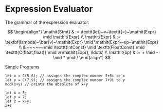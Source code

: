 # Expression Evaluator

The grammar of the expression evaluator:

$$
\begin{align*}
\mathit{Stmt} & := \texttt{let}~v~\texttt{=}~\mathit{Expr} \mid \mathit{Expr}  \\
\mathit{Expr} & := \textbf{lambda}~\bar{v}~\mathit{Expr} \mid \mathit{Expr}~op~\mathit{Expr} \\
              & ~~~~~~\mid \texttt{IntConst} \mid \texttt{FloatConst} \mid \texttt{C(float,float)} \mid v(\mathit{Expr}, \ldots) \\
\mathit{op} & := + \mid - \mid * \mid /
\end{align*}
$$

Simple Programs
```
let x = C(5,6); // assigns the complex number 5+6i to x
let y = C(7,9); // assigns the complex number 7+9i to y
mod(x+y) // prints the absolute of x+y
```


```
let x = 5;
let y = 7;
let z = x+y;
z+7
```